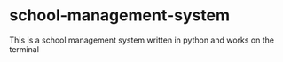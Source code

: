 # school-management-system
This is a school management system written in python and works on the terminal
